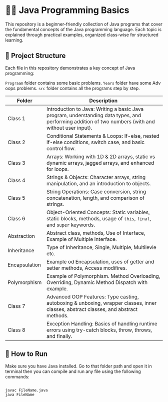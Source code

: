 # 🧑‍💻 Java Programming Basics

This repository is a beginner-friendly collection of Java programs that cover the fundamental concepts of the Java programming language.
Each topic is explained through practical examples, organized class-wise for structured learning.

## 📁 Project Structure

Each file in this repository demonstrates a key concept of Java programming:

`Prograam` folder contains some basic problems.
`Years` folder have some Adv oops problems.
`src` folder contains all the programs step by step.

|     Folder             | Description                      |
|------------------------|----------------------------------|
|   Class 1              | Introduction to Java: Writing a basic Java program, understanding data types, and performing addition of two numbers (with and without user input). |
|   Class 2              | Conditional Statements & Loops: If-else, nested if-else conditions, switch case, and basic control flow. |
|   Class 3              | Arrays: Working with 1D & 2D arrays, static vs dynamic arrays, jagged arrays, and enhanced for loops. |
|   Class 4              | Strings & Objects: Character arrays, string manipulation, and an introduction to objects. |
|   Class 5              | String Operations: Case conversion, string concatenation, length, and comparison of strings. |
|   Class 6              | Object-Oriented Concepts: Static variables, static blocks, methods, usage of `this`, `final`, and `super` keywords. |
|   Abstraction          | Abstract class, methods, Use of Interface, Example of Multiple Interface. |
|   Inheritance          | Type of Inheritance, Single, Multiple, Multilevle etc. |
|   Encapsulation        | Example od Encapsulation, uses of getter and setter methods, Access modifires. |
|   Polymorphism         | Example of Polymorphism. Method Overloading, Overriding, Dynamic Method Dispatch with example. |
|   Class 7              | Advanced OOP Features: Type casting, autoboxing & unboxing, wrapper classes, inner classes, abstract classes, and abstract methods. |
|   Class 8              | Exception Handling: Basics of handling runtime errors using try-catch blocks, throw, throws, and finally. |


## 🚀 How to Run

Make sure you have Java installed. Go to that folder path and open it in terminal then you can compile and run any file using the following commands:

```bash

javac FileName.java
java FileName

```
